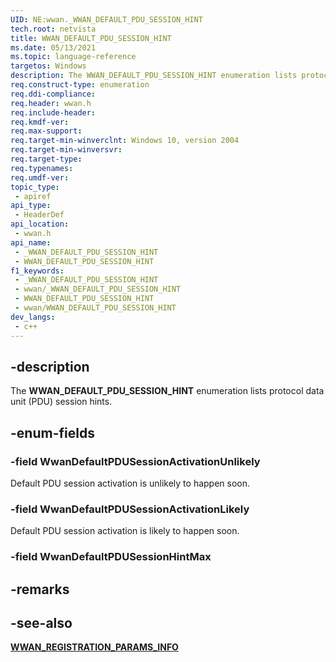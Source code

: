 ```yaml
---
UID: NE:wwan._WWAN_DEFAULT_PDU_SESSION_HINT
tech.root: netvista
title: WWAN_DEFAULT_PDU_SESSION_HINT
ms.date: 05/13/2021
ms.topic: language-reference
targetos: Windows
description: The WWAN_DEFAULT_PDU_SESSION_HINT enumeration lists protocol data unit (PDU) session hints.
req.construct-type: enumeration
req.ddi-compliance: 
req.header: wwan.h
req.include-header: 
req.kmdf-ver: 
req.max-support: 
req.target-min-winverclnt: Windows 10, version 2004
req.target-min-winversvr: 
req.target-type: 
req.typenames: 
req.umdf-ver: 
topic_type:
 - apiref
api_type:
 - HeaderDef
api_location:
 - wwan.h
api_name:
 - _WWAN_DEFAULT_PDU_SESSION_HINT
 - WWAN_DEFAULT_PDU_SESSION_HINT
f1_keywords:
 - _WWAN_DEFAULT_PDU_SESSION_HINT
 - wwan/_WWAN_DEFAULT_PDU_SESSION_HINT
 - WWAN_DEFAULT_PDU_SESSION_HINT
 - wwan/WWAN_DEFAULT_PDU_SESSION_HINT
dev_langs:
 - c++
---
```


## -description

The **WWAN_DEFAULT_PDU_SESSION_HINT** enumeration lists protocol data unit (PDU) session hints.

## -enum-fields

### -field WwanDefaultPDUSessionActivationUnlikely

Default PDU session activation is unlikely to happen soon.

### -field WwanDefaultPDUSessionActivationLikely

Default PDU session activation is likely to happen soon.

### -field WwanDefaultPDUSessionHintMax

## -remarks

## -see-also

[**WWAN_REGISTRATION_PARAMS_INFO**](ns-wwan-wwan_registration_params_info.md)

